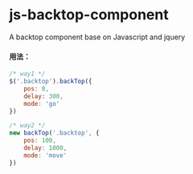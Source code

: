 # js-backtop-component
A backtop component base on Javascript and jquery

#### 用法：

```javascript
/* way1 */
$('.backtop').backTop({
    pos: 0,
    delay: 300,
    mode: 'go'
})

/* way2 */
new backTop('.backtop', {
    pos: 100,
    delay: 1000,
    mode: 'move'
})
```
